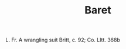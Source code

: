 ---
title: Baret
permalink: "/definitions/baret.html"
body: L. Fr. A wrangling suit Britt, c. 92; Co. Lltt. 368b
published_at: '2018-07-07'
layout: post
---